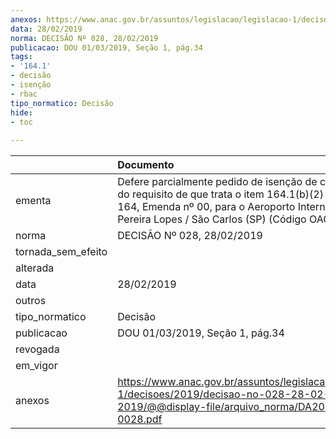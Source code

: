 ```yaml
---
anexos: https://www.anac.gov.br/assuntos/legislacao/legislacao-1/decisoes/2019/decisao-no-028-28-02-2019/@@display-file/arquivo_norma/DA2019-0028.pdf
data: 28/02/2019
norma: DECISÃO Nº 028, 28/02/2019
publicacao: DOU 01/03/2019, Seção 1, pág.34
tags:
- '164.1'
- decisão
- isenção
- rbac
tipo_normatico: Decisão
hide: 
- toc 
 
---
```


|                    | Documento                                                                                                                                                                                                                 |
|:-------------------|:--------------------------------------------------------------------------------------------------------------------------------------------------------------------------------------------------------------------------|
| ementa             | Defere parcialmente pedido de isenção de cumprimento do requisito de que trata o item 164.1(b)(2) do RBAC nº 164, Emenda nº 00, para o Aeroporto Internacional Mário Pereira Lopes / São Carlos (SP) (Código OACI: SDSC). |
| norma              | DECISÃO Nº 028, 28/02/2019                                                                                                                                                                                                |
| tornada_sem_efeito |                                                                                                                                                                                                                           |
| alterada           |                                                                                                                                                                                                                           |
| data               | 28/02/2019                                                                                                                                                                                                                |
| outros             |                                                                                                                                                                                                                           |
| tipo_normatico     | Decisão                                                                                                                                                                                                                   |
| publicacao         | DOU 01/03/2019, Seção 1, pág.34                                                                                                                                                                                           |
| revogada           |                                                                                                                                                                                                                           |
| em_vigor           |                                                                                                                                                                                                                           |
| anexos             | https://www.anac.gov.br/assuntos/legislacao/legislacao-1/decisoes/2019/decisao-no-028-28-02-2019/@@display-file/arquivo_norma/DA2019-0028.pdf                                                                             |